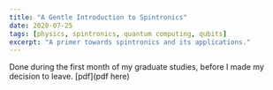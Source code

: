 ```yaml
---
title: "A Gentle Introduction to Spintronics"
date: 2020-07-25
tags: [physics, spintronics, quantum computing, qubits]
excerpt: "A primer towards spintronics and its applications."
---
```


Done during the first month of my graduate studies, before I made my decision to leave.
[pdf](pdf here)